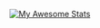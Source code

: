 [![My Awesome Stats](https://awesome-github-stats.azurewebsites.net/user-stats/jaysoncynthia?cardType=github&theme=nord)](https://git.io/awesome-stats-card)
